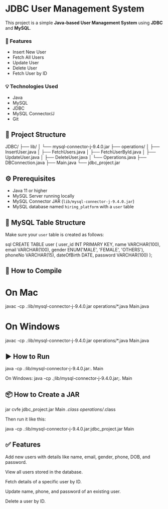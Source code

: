 # JDBC User Management System

This project is a simple **Java-based User Management System** using **JDBC** and **MySQL**.

### 🔧 Features
- Insert New User
- Fetch All Users
- Update User
- Delete User
- Fetch User by ID

### 💡 Technologies Used
- Java
- MySQL
- JDBC
- MySQL Connector/J
- Git

## 📁 Project Structure

JDBC/
├── lib/
│ └── mysql-connector-j-9.4.0.jar
├── operations/
│ ├── InsertUser.java
│ ├── FetchUsers.java
│ ├── FetchUserById.java
│ ├── UpdateUser.java
│ ├── DeleteUser.java
│ └── Operations.java
├── DBConnection.java
├── Main.java
└── jdbc_project.jar


## ⚙️ Prerequisites

- Java 11 or higher
- MySQL Server running locally
- MySQL Connector JAR (`lib/mysql-connector-j-9.4.0.jar`)
- MySQL database named `hiring_platform` with a `user` table

## 🧱 MySQL Table Structure

Make sure your `user` table is created as follows:

sql
CREATE TABLE user (
  user_id INT PRIMARY KEY,
  name VARCHAR(100),
  email VARCHAR(100),
  gender ENUM('MALE', 'FEMALE', 'OTHERS'),
  phoneNo VARCHAR(15),
  dateOfBirth DATE,
  password VARCHAR(100)
);


## 🚀 How to Compile
# On Mac
javac -cp .:lib/mysql-connector-j-9.4.0.jar operations/*.java Main.java

# On Windows
javac -cp .:lib/mysql-connector-j-9.4.0.jar operations/*.java Main.java

## ▶️ How to Run

java -cp .:lib/mysql-connector-j-9.4.0.jar:. Main

On Windows:
java -cp .;lib/mysql-connector-j-9.4.0.jar;. Main


## 📦 How to Create a JAR

jar cvfe jdbc_project.jar Main *.class operations/*.class

Then run it like this:

java -cp .:lib/mysql-connector-j-9.4.0.jar:jdbc_project.jar Main

## ✅ Features
Add new users with details like name, email, gender, phone, DOB, and password.

View all users stored in the database.

Fetch details of a specific user by ID.

Update name, phone, and password of an existing user.

Delete a user by ID.

